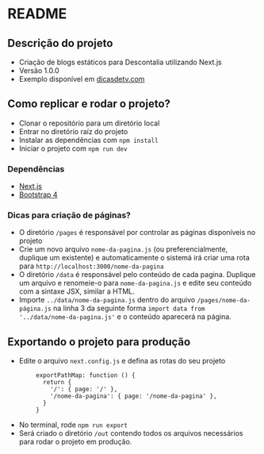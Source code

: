 # README #

## Descrição do projeto ##

* Criação de blogs estáticos para Descontalia utilizando Next.js
* Versão 1.0.0
* Exemplo disponível em [dicasdetv.com](https://www.dicasdetv.com)

## Como replicar e rodar o projeto? ##

* Clonar o repositório para um diretório local
* Entrar no diretório raíz do projeto
* Instalar as dependências com `npm install`
* Iniciar o projeto com `npm run dev` 

### Dependências ###

* [Next.js](https://nextjs.org/learn/) 
* [Bootstrap 4](https://getbootstrap.com/docs/4.1/getting-started/introduction/)

### Dicas para criação de páginas? ###

* O diretório `/pages` é responsável por controlar as páginas disponíveis no projeto
* Crie um novo arquivo `nome-da-pagina.js` (ou preferencialmente, duplique um existente) e automaticamente o sistemá irá criar uma rota para `http://localhost:3000/nome-da-pagina`
* O diretório `/data` é responsável pelo conteúdo de cada pagina. Duplique um arquivo e renomeie-o para `nome-da-pagina.js` e edite seu conteúdo com a sintaxe JSX, similar a HTML.
* Importe `../data/nome-da-pagina.js` dentro do arquivo `/pages/nome-da-página.js` na linha 3 da seguinte forma `import data from '../data/nome-da-pagina.js'` e o conteúdo aparecerá na página.

## Exportando o projeto para produção ##

* Edite o arquivo `next.config.js` e defina as rotas do seu projeto
```
		exportPathMap: function () {
		  return {
			'/': { page: '/' },
			'/nome-da-pagina': { page: '/nome-da-pagina' },
		  }
		}
```
* No terminal, rode `npm run export`
* Será criado o diretório `/out` contendo todos os arquivos necessários para rodar o projeto em produção. 

